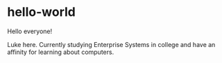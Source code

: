 # hello-world
Hello everyone!

Luke here. Currently studying Enterprise Systems in college and have an affinity for learning about computers.
